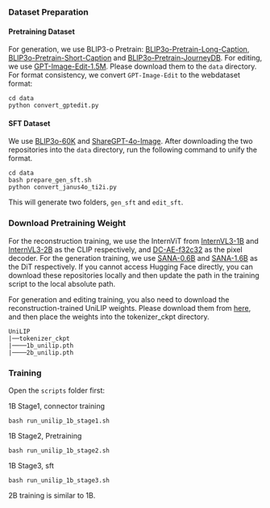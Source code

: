 ### Dataset Preparation
#### Pretraining Dataset
For generation, we use BLIP3-o Pretrain: [BLIP3o-Pretrain-Long-Caption](https://huggingface.co/datasets/BLIP3o/BLIP3o-Pretrain-Long-Caption), [BLIP3o-Pretrain-Short-Caption](https://huggingface.co/datasets/BLIP3o/BLIP3o-Pretrain-Short-Caption) and [BLIP3o-Pretrain-JourneyDB](https://huggingface.co/datasets/BLIP3o/BLIP3o-Pretrain-JourneyDB). For editing, we use [GPT-Image-Edit-1.5M](https://huggingface.co/datasets/UCSC-VLAA/GPT-Image-Edit-1.5M). Please download them to the `data` directory. For format consistency, we convert `GPT-Image-Edit` to the webdataset format:

```
cd data
python convert_gptedit.py
```


#### SFT Dataset
We use [BLIP3o-60K](https://huggingface.co/datasets/BLIP3o/BLIP3o-60k) and [ShareGPT-4o-Image](https://huggingface.co/datasets/FreedomIntelligence/ShareGPT-4o-Image). After downloading the two repositories into the `data` directory, run the following command to unify the format.

```
cd data
bash prepare_gen_sft.sh
python convert_janus4o_ti2i.py
```
This will generate two folders, `gen_sft` and `edit_sft`.

### Download Pretraining Weight
For the reconstruction training, we use the InternViT from [InternVL3-1B](https://huggingface.co/OpenGVLab/InternVL3-1B-hf) and [InternVL3-2B](https://huggingface.co/OpenGVLab/InternVL3-2B) as the CLIP respectively, and [DC-AE-f32c32](https://huggingface.co/mit-han-lab/dc-ae-f32c32-sana-1.1-diffusers) as the pixel decoder. For the generation training, we use [SANA-0.6B](https://huggingface.co/Efficient-Large-Model/Sana_600M_512px_diffusers) and [SANA-1.6B](https://huggingface.co/Efficient-Large-Model/Sana_1600M_512px_diffusers) as the DiT respectively. If you cannot access Hugging Face directly, you can download these repositories locally and then update the path in the training script to the local absolute path.

For generation and editing training, you also need to download the reconstruction-trained UniLIP weights. Please download them from [here](https://huggingface.co/kanashi6/UniLIP), and then place the weights into the tokenizer_ckpt directory.
```
UniLIP
|──tokenizer_ckpt
|────1b_unilip.pth
|────2b_unilip.pth
```

### Training
Open the `scripts` folder first:

1B Stage1, connector training

```
bash run_unilip_1b_stage1.sh
```

1B Stage2, Pretraining

```
bash run_unilip_1b_stage2.sh
```
1B Stage3, sft

```
bash run_unilip_1b_stage3.sh
```

2B training is similar to 1B.